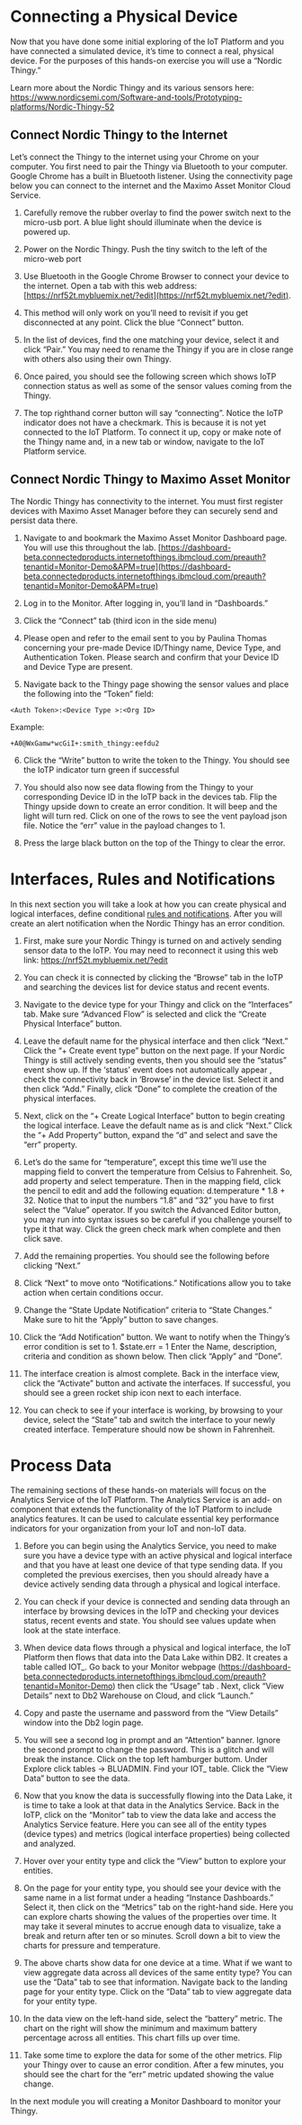 #  Connecting a Physical Device
Now that you have done some initial exploring of the IoT Platform and you have connected a simulated device, it’s time to connect a real, physical device. For the purposes of this hands-on exercise you will use a “Nordic Thingy.”

Learn more about the Nordic Thingy and its various sensors here:
https://www.nordicsemi.com/Software-and-tools/Prototyping-platforms/Nordic-Thingy-52

## Connect Nordic Thingy to the Internet
Let’s connect the Thingy to the internet using  your Chrome on your computer. You first need to pair the Thingy via Bluetooth to your computer.  Google Chrome has a built in Bluetooth listener.  Using the connectivity page below you can connect to the internet and the Maximo Asset Monitor Cloud Service.   

1.  Carefully remove the rubber overlay to find the power switch next to the micro-usb port.  A blue light should illuminate when the device is powered up.

2.  Power on the Nordic Thingy. Push the tiny switch to the left of the micro-web port

3.  Use Bluetooth in the Google Chrome Browser to connect your device to the internet.  Open a tab with this web address:  [https://nrf52t.mybluemix.net/?edit](https://nrf52t.mybluemix.net/?edit).

4.  This method will only work on  you’ll need to revisit if you get disconnected at any point. Click the blue “Connect” button.  

5. In the list of devices, find the one matching your device, select it and click “Pair.” You may need to rename the Thingy if you are in close range with others also using their own Thingy.

6. 	Once paired, you should see the following screen which shows IoTP connection status as well as some of the sensor values coming from the Thingy.

7. 	The top righthand corner button will say “connecting”. Notice the IoTP indicator does not have a checkmark. This is because it is not yet connected to the IoT Platform. To connect it up, copy or make note of the Thingy name and, in a new tab or window, navigate to the IoT Platform service.

## Connect Nordic Thingy to Maximo Asset Monitor
The Nordic Thingy has connectivity to the internet.  You must first register devices with Maximo Asset Manager before they can securely send and persist data there.

1.  Navigate to and bookmark the Maximo Asset Monitor Dashboard page.  You will use this throughout the lab. [https://dashboard-beta.connectedproducts.internetofthings.ibmcloud.com/preauth?tenantid=Monitor-Demo&APM=true](https://dashboard-beta.connectedproducts.internetofthings.ibmcloud.com/preauth?tenantid=Monitor-Demo&APM=true)

2.	Log in to the Monitor. After logging in, you’ll land in “Dashboards.”

3.  Click the “Connect” tab (third icon in the side menu)

4.  Please open and refer to the email sent to you by Paulina Thomas concerning your pre-made Device ID/Thingy name, Device Type, and Authentication Token. Please search and confirm that your Device ID and Device Type are present.

5. 	Navigate back to the Thingy page showing the sensor values and place the following into the “Token” field:

```
<Auth Token>:<Device Type >:<Org ID>
```

Example:
```
+A0@WxGamw*wcGiI+:smith_thingy:eefdu2
```
6.  Click the “Write” button to write the token to the Thingy. You should see the IoTP indicator turn green if successful

7.  You should also now see data flowing from the Thingy to your corresponding Device ID in the IoTP back in the devices tab. Flip the Thingy upside down to create an error condition. It will beep and the light will turn red. Click on one of the rows to see the vent payload json file. Notice the “err” value in the payload changes to 1.

8. Press the large black button on the top of the Thingy to clear the error.

# Interfaces, Rules and Notifications
In this next section you will take a look at how you can create physical and logical interfaces, define conditional [rules and notifications](https://www.ibm.com/support/knowledgecenter/en/SSQP8H/iot/platform/reference/embeddedrules/index.html). After you will create an alert notification when the Nordic Thingy has an error condition.

1.  First, make sure your Nordic Thingy is turned on and actively sending sensor data to the IoTP. You may need to reconnect it using this web link: https://nrf52t.mybluemix.net/?edit

2. You can check it is connected by clicking the “Browse” tab in the IoTP and searching the devices list for device status and recent events.

3.  Navigate to the device type for your Thingy and click on the “Interfaces” tab. Make sure “Advanced Flow” is selected and click the “Create Physical Interface” button.

4.  Leave the default name for the physical interface and then click “Next.” Click the “+ Create event type” button on the next page. If your Nordic Thingy is still actively sending events, then you should see the “status” event show up. If the ‘status’ event does not automatically appear , check the connectivity back in ‘Browse’ in the device list. Select it and then click “Add.” Finally, click “Done” to complete the creation of the physical interfaces.

5.  Next, click on the “+ Create Logical Interface” button to begin creating the logical interface. Leave the default name as is and click “Next.” Click the “+ Add Property” button, expand the “d” and select and save the “err” property.  

6.  Let’s do the same for “temperature”, except this time we’ll use the mapping field to convert the temperature from Celsius to Fahrenheit. So, add property and select temperature. Then in the mapping field, click the pencil to edit and add the following equation: d.temperature * 1.8 + 32. Notice that to input the numbers “1.8” and “32” you have to first select the “Value” operator. If you switch the Advanced Editor button, you may run into syntax issues so be careful if you challenge yourself to type it that way.
Click the green check mark when complete and then click save.  

7.  Add the remaining properties. You should see the following before clicking “Next.”

8. Click “Next” to move onto “Notifications.” Notifications allow you to take action when certain conditions occur.

9. Change the “State Update Notification” criteria to “State Changes.” Make sure to hit the “Apply” button to save changes.

10.  Click the “Add Notification” button. We want to notify when the Thingy’s error condition is set to 1.
$state.err = 1
Enter the Name, description, criteria and condition as shown below. Then click “Apply” and “Done”.

11.  The interface creation is almost complete. Back in the interface view, click the “Activate” button and activate the interfaces. If successful, you should see a green rocket ship icon next to each interface.

12. You can check to see if your interface is working, by browsing to your device, select the “State” tab and switch the interface to your newly created interface. Temperature should now be shown in Fahrenheit.

# Process Data
The remaining sections of these hands-on materials will focus on the Analytics Service of the IoT Platform. The Analytics Service is an add- on component that extends the functionality of the IoT Platform to include analytics features. It can be used to calculate essential key performance indicators for your organization from your IoT and non-IoT data.

1.  Before you can begin using the Analytics Service, you need to make sure you have a device type with an active physical and logical interface and that you have at least one device of that type sending data. If you completed the previous exercises, then you should already have a device actively sending data through a physical and logical interface.

2.  You can check if your device is connected and sending data through an interface by browsing devices in the IoTP and checking your devices status, recent events and state. You should see values update when look at the state interface.

3. When device data flows through a physical and logical interface, the IoT Platform then flows that data into the Data Lake within DB2. It creates a table called IOT_<Device Type Name>. Go back to your Monitor webpage (https://dashboard-beta.connectedproducts.internetofthings.ibmcloud.com/preauth?tenantid=Monitor-Demo) then click the “Usage” tab . Next, click “View Details” next to Db2 Warehouse on Cloud, and click “Launch.”

4. Copy and paste the username and password from the “View Details” window into the Db2 login page.

5. You will see a second log in prompt and an “Attention” banner. Ignore the second prompt to change the password. This is a glitch and will break the instance. Click on the top left hamburger buttom.  Under Explore click tables -> BLUADMIN. Find your IOT_<Device Name> table. Click the “View Data” button to see the data.  

6.  Now that you know the data is successfully flowing into the Data Lake, it is time to take a look at that data in the Analytics Service. Back in the IoTP, click on the “Monitor” tab to view the data lake and access the Analytics Service feature. Here you can see all of the entity types (device types) and metrics (logical interface properties) being collected and analyzed.

7.  Hover over your entity type and click the “View” button to explore your entities.

8.  On the page for your entity type, you should see your device with the same name in a list format under a heading “Instance Dashboards.” Select it, then click on the “Metrics” tab on the right-hand side. Here you can explore charts showing the values of the properties over time. It may take it several minutes to accrue enough data to visualize, take a break and return after ten or so minutes. Scroll down a bit to view the charts for pressure and temperature.

9.  The above charts show data for one device at a time. What if we want to view aggregate data across all devices of the same entity type? You can use the “Data” tab to see that information. Navigate back to the landing page for your entity type. Click on the “Data” tab to view aggregate data for your entity type.

10.  In the data view on the left-hand side, select the “battery” metric. The chart on the right will show the minimum and maximum battery percentage across all entities. This chart fills up over time.

11.  Take some time to explore the data for some of the other metrics. Flip your Thingy over to cause an error condition. After a few minutes, you should see the chart for the “err” metric updated showing the value change.

In the next module you will creating a Monitor Dashboard to monitor your Thingy.
